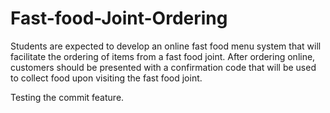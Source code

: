 # Fast-food-Joint-Ordering
Students are expected to develop an online fast food menu system that will facilitate the ordering of items from a fast food joint. After ordering online, customers should be presented with a confirmation code that will be used to collect food upon visiting the fast food joint. 

Testing the commit feature.
